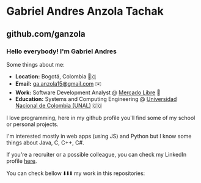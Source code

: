 # Gabriel Andres Anzola Tachak

## github.com/ganzola

### Hello everybody! I'm Gabriel Andres

Some things about me:

- **Location:** Bogotá, Colombia 📍🇴
- **Email:** ga.anzola15@gmail.com ✉️
- **Work:** Software Development Analyst @ [Mercado Libre](https://mercadolibre.com) 💪
- **Education:** Systems and Computing Engineering @ [Universidad Nacional de Colombia (UNAL)](https://unal.edu.co) 🇨🇴
 
I love programming, here in my github profile you'll find some of my school or personal projects.

I'm interested mostly in web apps (using JS) and Python but I know some things about Java, C, C++, C#.

If you're a recruiter or a possible colleague, you can check my LinkedIn profile [here](https://www.linkedin.com/in/gaanzola/).

You can check bellow ⬇️⬇️⬇️ my work in this repositories:
